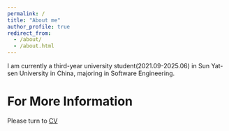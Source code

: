 ```yaml
---
permalink: /
title: "About me"
author_profile: true
redirect_from: 
  - /about/
  - /about.html
---
```


I am currently a third-year university student(2021.09-2025.06) in Sun Yat-sen University in China, majoring in Software Engineering.

For More Information
======

Please turn to [CV](https://michael112233.github.io/cv/)